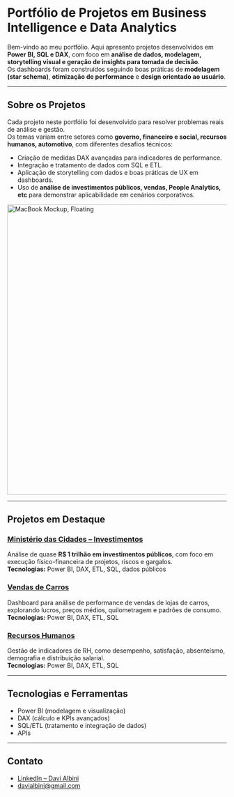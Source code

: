 # Portfólio de Projetos em Business Intelligence e Data Analytics

Bem-vindo ao meu portfólio. Aqui apresento projetos desenvolvidos em **Power BI, SQL e DAX**, com foco em **análise de dados, modelagem, storytelling visual e geração de insights para tomada de decisão**.  
Os dashboards foram construídos seguindo boas práticas de **modelagem (star schema)**, **otimização de performance** e **design orientado ao usuário**.

---

## Sobre os Projetos
Cada projeto neste portfólio foi desenvolvido para resolver problemas reais de análise e gestão.  
Os temas variam entre setores como **governo, financeiro e social, recursos humanos, automotivo**, com diferentes desafios técnicos:  
- Criação de medidas DAX avançadas para indicadores de performance.  
- Integração e tratamento de dados com SQL e ETL.  
- Aplicação de storytelling com dados e boas práticas de UX em dashboards.  
- Uso de **análise de investimentos públicos, vendas, People Analytics, etc** para demonstrar aplicabilidade em cenários corporativos.  

<img width="1000" height="666" alt="MacBook Mockup, Floating" src="https://github.com/user-attachments/assets/336eb43c-440f-41cc-bb0e-d88dc9944678" />

---

## Projetos em Destaque

### [Ministério das Cidades – Investimentos](./mcid-investimentos)
Análise de quase **R$ 1 trilhão em investimentos públicos**, com foco em execução físico-financeira de projetos, riscos e gargalos.  
**Tecnologias:** Power BI, DAX, ETL, SQL, dados públicos

### [Vendas de Carros](./vendas-carros)
Dashboard para análise de performance de vendas de lojas de carros, explorando lucros, preços médios, quilometragem e padrões de consumo.  
**Tecnologias:** Power BI, DAX, ETL, SQL  

### [Recursos Humanos](./recursos-humanos)
Gestão de indicadores de RH, como desempenho, satisfação, absenteísmo, demografia e distribuição salarial.  
**Tecnologias:** Power BI, DAX, ETL, SQL  

---

## Tecnologias e Ferramentas
- Power BI (modelagem e visualização)  
- DAX (cálculo e KPIs avançados)  
- SQL/ETL (tratamento e integração de dados)
- APIs 

---

## Contato
- [LinkedIn – Davi Albini](https://www.linkedin.com/in/davialbini/)  
- davialbini@gmail.com
